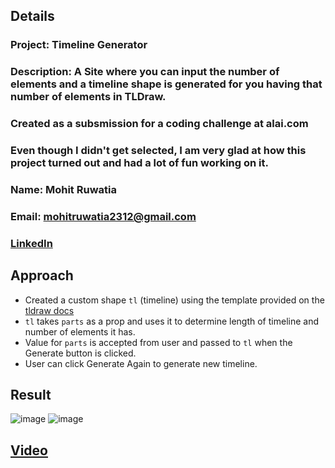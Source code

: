 ## Details

### Project: Timeline Generator

### Description: A Site where you can input the number of elements and a timeline shape is generated for you having that number of elements in TLDraw.

### Created as a subsmission for a coding challenge at alai.com
### Even though I didn't get selected, I am very glad at how this project turned out and had a lot of fun working on it.

### Name: Mohit Ruwatia

### Email: mohitruwatia2312@gmail.com

### [LinkedIn](https://www.linkedin.com/in/mohit-ruwatia-849a7b26b/)

## Approach

* Created a custom shape `tl` (timeline) using the template provided on the [tldraw docs](https://tldraw.dev/examples/shapes/tools/shape-with-geometry#:~:text=Slideshow-,Shape%20with%20geometry,-This%20file%20demonstrates)
* `tl` takes `parts` as a prop and uses it to determine length of timeline and number of elements it has.
* Value for `parts` is accepted from user and passed to `tl` when the Generate button is clicked.
* User can click Generate Again to generate new timeline.

## Result
![image](https://github.com/user-attachments/assets/058af908-f535-4686-ba9e-591e3ee500b6)
![image](https://github.com/user-attachments/assets/50f13c46-86cd-40cf-a709-946becd6122e)
## [Video](https://github.com/user-attachments/assets/33902be8-7e36-4b49-9aed-774a1ebf01c4)
